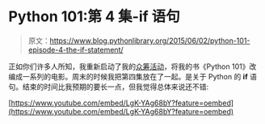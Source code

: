 # Python 101:第 4 集-if 语句

> 原文：<https://www.blog.pythonlibrary.org/2015/06/02/python-101-episode-4-the-if-statement/>

正如你们许多人所知，我重新启动了我的[众筹活动](http://indiegogo.com/projects/python-101-screencast)，将我的书《Python 101》改编成一系列的电影。周末的时候我把第四集放在了一起。是关于 Python 的 **if** 语句。结束的时间比我预期的要长一点，但我觉得总体来说还不错:

[https://www.youtube.com/embed/LgK-YAg68bY?feature=oembed](https://www.youtube.com/embed/LgK-YAg68bY?feature=oembed)